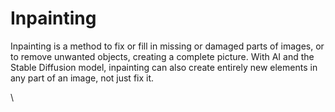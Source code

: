 # Inpainting

Inpainting is a method to fix or fill in missing or damaged parts of images, or to remove unwanted objects, creating a complete picture. With AI and the Stable Diffusion model, inpainting can also create entirely new elements in any part of an image, not just fix it.

\

